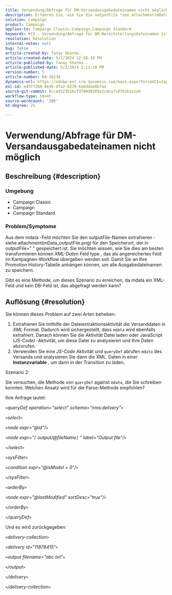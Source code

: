 ```yaml
---
title: Verwendung/Abfrage für DM-Versandausgabedateinamen nicht möglich
description: Erfahren Sie, wie Sie die outputFile "see attachment(mData_outputFile.png) for location"aus dem mdata -Feld extrahieren.
solution: Campaign
product: Campaign
applies-to: Campaign Classic,Campaign,Campaign Standard
keywords: KCS - Verwendung/Abfrage für DM-Bereitstellungsdateinamen ist nicht möglich
resolution: Resolution
internal-notes: null
bug: false
article-created-by: Tanay Sharma .
article-created-date: 5/2/2024 12:58:39 PM
article-published-by: Tanay Sharma .
article-published-date: 5/2/2024 1:11:18 PM
version-number: 5
article-number: KA-16234
dynamics-url: https://adobe-ent.crm.dynamics.com/main.aspx?forceUCI=1&pagetype=entityrecord&etn=knowledgearticle&id=9bc4d0b0-8308-ef11-9f8a-6045bd026dc7
exl-id: e45ff2b0-8e36-4fa2-8270-6a6ddaa0b7aa
source-git-commit: 0cced323b1bcf3709d8383e2cdca7c8763b1e1a0
workflow-type: tm+mt
source-wordcount: '295'
ht-degree: 2%

---
```


# Verwendung/Abfrage für DM-Versandausgabedateinamen nicht möglich

## Beschreibung {#description}


### Umgebung

- Campaign Classic
- Campaign
- Campaign Standard


### Problem/Symptome

Aus dem mdata -Feld möchten Sie den outputFile-Namen extrahieren - siehe attachment(mData_outputFile.png) für den Speicherort, der in outputFile=&quot; &quot; gespeichert ist. Sie möchten wissen, wie Sie dies am besten transformieren können *XML-Daten* Feld type , das als angereichertes Feld im Kampagnen-Workflow übergeben werden soll. Damit Sie an Ihre Promotion History-Tabelle anhängen können, um alle Ausgabedateinamen zu speichern.

Gibt es eine Methode, um dieses Szenario zu erreichen, da mdata ein XML-Feld und kein DB-Feld ist, das abgefragt werden kann?




## Auflösung {#resolution}


Sie können dieses Problem auf zwei Arten beheben:

1. Extrahieren Sie mithilfe der Dateiextraktionsaktivität die Versanddaten in *XML* Format. Dadurch wird sichergestellt, dass `mdata` wird ebenfalls extrahiert. Danach können Sie die Aktivität Datei laden oder JavaScript (*JS-Code)* -Aktivität, um diese Datei zu analysieren und Ihre Daten abzurufen.
2. Verwenden Sie eine *JS-Code* Aktivität und `queryDef` abrufen `mdata` des Versands und analysieren Sie dann die XML. Daten in einer <b>Instanzvariable</b> , um dann in der Transition zu laden.


Szenario 2:

Sie versuchen, die Methode von `queryDef` against `mdata`, die Sie schreiben konnten. Welchen Ansatz wird für die Parse-Methode empfohlen?

Ihre Anfrage lautet:

*`<`queryDef operation=&quot;select&quot; schema=&quot;nms:delivery&quot;`>`*

*`<`select`>`*

*`<`node expr=&quot;@id&quot;/`>`*

*`<`node expr=&quot;`[` output/@fileName`]` &quot; label=&quot;Output file&quot;/`>`*

*`<`/select`>`*

*`<`sysFilter`>`*

*`<`condition expr=&quot;@isModel = 0&quot;/`>`*

*`<`/sysFilter`>`*

*`<`orderBy`>`*

*`<`node expr=&quot;@lastModified&quot; sortDesc=&quot;true&quot;/`>`*

*`<`/orderBy`>`*

*`<`/queryDef`>`*



Und es wird zurückgegeben:

*`<`delivery-collection`>`*

*`<`delivery id=&quot;11878415&quot;`>`*

*`<`output filename=&quot;abc.txt&quot;`>`*

*`<`/output`>`*

*`<`/delivery`>`*

*`<`/delivery-collection`>`*
